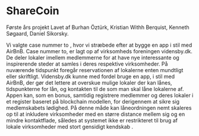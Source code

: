 # ShareCoin
Første års projekt
Lavet af Burhan Öztürk, Kristian Withh Berquist, Kenneth Søgaard, Daniel Sikorsky.

Vi valgte case nummer to , hvor vi stræbede efter at bygge en app i stil med AirBnB.
Case nummer to, er lagt op af virksomheds foreningen vidensby.dk. De deler lokaler  imellem medlemmerne for at have nye interessante og 
inspirerende steder at samles i deres respektive virksomheder. På nuværende tidspunkt foregår reservationen af lokalerne enten 
mundtligt eller skriftligt. Vidensby.dk kunne med fordel bruge en app, i stil med AirBnB, der gør det lettere at overskue mulige lokaler der kan lånes, 
tidspunkterne for lån, og kontakten til de som man skal låne lokalerne af. Appen kan, som en bonus, samtidig registrere medlemmer og 
deres lokaler i et register baseret på blockchain modellen, for derigennem at sikre sig medlemskabets lødighed. På denne måde kan 
låneordningen nemt skaleres op til at inkludere virksomheder med en større distance mellem sig og en mindre kontaktflade, således at 
systemet ikke er restrikteret til brug af lokale virksomheder med stort gensidigt kendskab .

